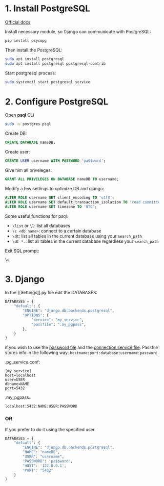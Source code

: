 # 1. Install PostgreSQL
[Official docs](https://docs.djangoproject.com/en/5.0/ref/databases/#postgresql-notes)

Install necessary module, so Django can communicate with PostgreSQL:
```Bash
pip install psycopg
```

Then install the PostgreSQL:
```Bash
sudo apt install postgresql
sudo apt install postgresql postgresql-contrib
```

Start postgresql process:
```Bash
sudo systemctl start postgresql.service
```
# 2. Configure PostgreSQL
Open **psql** CLI
```Bash
sudo -u postgres psql
```

Create DB:
```SQL
CREATE DATABASE nameDB;
```

Create user:
```SQL
CREATE USER username WITH PASSWORD 'pa$$word';
```

Give him all priveleges:
```SQL
GRANT ALL PRIVILEGES ON DATABASE nameDB TO username;
```

Modify a few settings to optimize DB and django:
```SQL
ALTER ROLE username SET client_encoding TO 'utf8';
ALTER ROLE username SET default_transaction_isolation TO 'read committed';
ALTER ROLE username SET timezone TO 'UTC';
```

Some useful functions for psql:
- `\list` or `\l`: list all databases
- `\c <db name>`: connect to a certain database
- `\dt`: list all tables in the current database using your `search_path`
- `\dt *.`: list all tables in the current database regardless your `search_path`

Exit SQL prompt:
```psql
\q
```
# 3. Django

In the [[Settings]].py file edit the DATABASES:
```Python
DATABASES = {
    "default": {
        "ENGINE": "django.db.backends.postgresql",
        "OPTIONS": {
            "service": "my_service",
            "passfile": ".my_pgpass",
        },
    }
}
```
if you wish to use the [password file](https://www.postgresql.org/docs/current/libpq-pgpass.html) and the [connection service file](https://www.postgresql.org/docs/current/libpq-pgservice.html).
Passfile stores info in the following way: `hostname:port:database:username:password`

.pg_service.conf:
```
[my_service]
host=localhost
user=USER
dbname=NAME
port=5432
```

.my_pgpass:
```
localhost:5432:NAME:USER:PASSWORD
```
### OR
If you prefer to do it using the specified user
```Python
DATABASES = {
    "default": {
        "ENGINE": "django.db.backends.postgresql",
        "NAME": "nameDB",
        "USER": "username",
        "PASSWORD": 'pa$$word',
        "HOST": '127.0.0.1',
        "PORT": "5432"
    }
}
```
